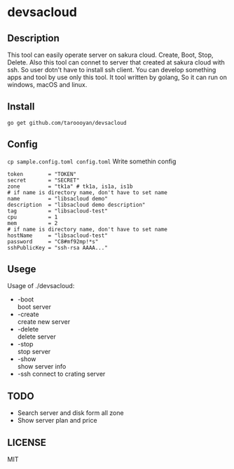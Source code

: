 # devsacloud

## Description
This tool can easily operate server on sakura cloud. Create, Boot, Stop, Delete. Also this tool can connet to server that created at sakura cloud with ssh. So user dotn't have to install ssh client. You can develop something apps and tool by use only this tool.
It tool written by golang, So it can run on windows, macOS and linux.

## Install
`go get github.com/taroooyan/devsacloud`

## Config
`cp sample.config.toml config.toml`
Write somethin config

```
token        = "TOKEN"
secret       = "SECRET"
zone         = "tk1a" # tk1a, is1a, is1b
# if name is directory name, don't have to set name
name         = "libsacloud demo"
description  = "libsacloud demo description"
tag          = "libsacloud-test"
cpu          = 1
mem          = 2
# if name is directory name, don't have to set name
hostName     = "libsacloud-test"
password     = "C8#mf92mp!*s"
sshPublicKey = "ssh-rsa AAAA..."
```

## Usege
Usage of ./devsacloud:
- -boot  
  boot server
- -create  
  create new server
- -delete  
  delete server
- -stop  
  stop server
- -show  
  show server info
- -ssh
  connect to crating server


## TODO
- Search server and disk form all zone
- Show server plan and price

## LICENSE
MIT
